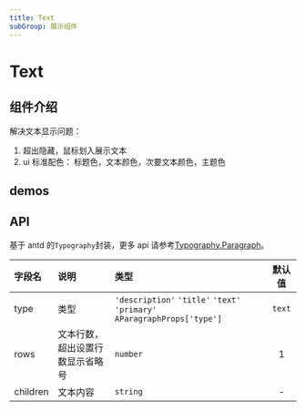 ```yaml
---
title: Text
subGroup: 展示组件
---
```


# Text

## 组件介绍

解决文本显示问题：

1. 超出隐藏，鼠标划入展示文本
2. ui 标准配色： 标题色，文本颜色，次要文本颜色，主题色

## demos

<Demo src="./demos/demo1.tsx" />

## API

基于 antd 的`Typography`封装，更多 api 请参考[Typography.Paragraph](https://ant.design/components/typography-cn/#Typography.Paragraph)。

| 字段名   | 说明                             | 类型                                                                     | 默认值 |
| :------- | :------------------------------- | :----------------------------------------------------------------------- | :----: |
| type     | 类型                             | `'description'` `'title'` `'text'` `'primary'` `AParagraphProps['type']` | `text` |
| rows     | 文本行数，超出设置行数显示省略号 | `number`                                                                 |   1    |
| children | 文本内容                         | `string`                                                                 |   -    |
